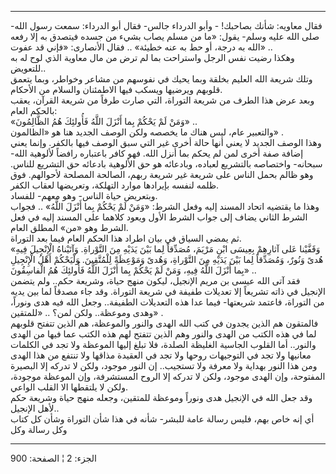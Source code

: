 ------------------------------------------------------------------------

فقال معاويه: شأنك بصاحبك! - وأبو الدرداء جالس- فقال أبو الدرداء: سمعت
رسول الله- صلى الله عليه وسلم- يقول: «ما من مسلم يصاب بشيء من جسده
فيتصدق به إلا رفعه الله به درجة، أو حط به عنه خطيئة» .. فقال الأنصارى:
«فإني قد عفوت» ..  
وهكذا رضيت نفس الرجل واستراحت بما لم ترض من مال معاوية الذي لوح له به
للتعويض..  
وتلك شريعة الله العليم بخلقة وبما يحيك في نفوسهم من مشاعر وخواطر، وبما
يتعمق قلوبهم ويرضيها ويسكب فيها الاطمئنان والسلام من الأحكام.  
وبعد عرض هذا الطرف من شريعة التوراة، التي صارت طرفاً من شريعة القرآن،
يعقب بالحكم العام:  
«وَمَنْ لَمْ يَحْكُمْ بِما أَنْزَلَ اللَّهُ فَأُولئِكَ هُمُ الظَّالِمُونَ» ..  
والتعبير عام، ليس هناك ما يخصصه ولكن الوصف الجديد هنا هو «الظالمون» .  
وهذا الوصف الجديد لا يعني أنها حالة أخرى غير التي سبق الوصف فيها بالكفر.
وإنما يعني إضافة صفة أخرى لمن لم يحكم بما أنزل الله. فهو كافر باعتباره
رافضاً لألوهية الله- سبحانه- واختصاصه بالتشريع لعباده، وبادعائه هو حق
الألوهية بادعائه حق التشريع للناس. وهو ظالم بحمل الناس على شريعة غير
شريعة ربهم، الصالحة المصلحة لأحوالهم. فوق ظلمه لنفسه بإيرادها موارد
التهلكة، وتعريضها لعقاب الكفر.  
وبتعريض حياة الناس- وهو معهم- للفساد.  
وهذا ما يقتضيه اتحاد المسند إليه وفعل الشرط: «وَمَنْ لَمْ يَحْكُمْ بِما أَنْزَلَ اللَّهُ»
.. فجواب الشرط الثاني يضاف إلى جواب الشرط الأول ويعود كلاهما على المسند
إليه في فعل الشرط وهو «من» المطلق العام.  
ثم يمضي السياق في بيان اطراد هذا الحكم العام فيما بعد التوراة.  
«وَقَفَّيْنا عَلى آثارِهِمْ بِعِيسَى ابْنِ مَرْيَمَ، مُصَدِّقاً لِما بَيْنَ يَدَيْهِ مِنَ التَّوْراةِ.
وَآتَيْناهُ الْإِنْجِيلَ فِيهِ هُدىً وَنُورٌ، وَمُصَدِّقاً لِما بَيْنَ يَدَيْهِ مِنَ التَّوْراةِ، وَهُدىً
وَمَوْعِظَةً لِلْمُتَّقِينَ. وَلْيَحْكُمْ أَهْلُ الْإِنْجِيلِ بِما أَنْزَلَ اللَّهُ فِيهِ، وَمَنْ لَمْ يَحْكُمْ بِما
أَنْزَلَ اللَّهُ فَأُولئِكَ هُمُ الْفاسِقُونَ» ..  
فقد آتى الله عيسى بن مريم الإنجيل، ليكون منهج حياة، وشريعة حكم.. ولم
يتضمن الإنجيل في ذاته تشريعاً إلا تعديلات طفيفة في شريعة التوراة. وقد جاء
مصدقاً لما بين يديه من التوراة، فاعتمد شريعتها- فيما عدا هذه التعديلات
الطفيفة.. وجعل الله فيه هدى ونوراً، وهدى وموعظة.. ولكن لمن؟ .. «للمتقين»
.  
فالمتقون هم الذين يجدون في كتب الله الهدى والنور والموعظة، هم الذين
تتفتح قلوبهم لما في هذه الكتب من الهدى والنور وهم الذين تتفتح لهم هذه
الكتب عما فيها من الهدى والنور.. أما القلوب الجاسية الغليظة الصلدة، فلا
تبلغ إليها الموعظة ولا تجد في الكلمات معانيها ولا تجد في التوجيهات روحها
ولا تجد في العقيدة مذاقها ولا تنتفع من هذا الهدى ومن هذا النور بهداية
ولا معرفة ولا تستجيب.. إن النور موجود، ولكن لا تدركه إلا البصيرة
المفتوحة، وإن الهدى موجود، ولكن لا تدركه إلا الروح المستشرفة، وإن
الموعظة موجودة، ولكن لا يلتقطها الا القلب الواعي.  
وقد جعل الله في الإنجيل هدى ونوراً وموعظة للمتقين، وجعله منهج حياة وشريعة
حكم لأهل الإنجيل..  
أي إنه خاص بهم، فليس رسالة عامة للبشر- شأنه في هذا شأن التوراة وشأن كل
كتاب وكل رسالة وكل

------------------------------------------------------------------------

الجزء: 2 ¦ الصفحة: 900
